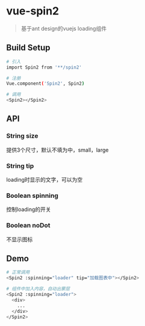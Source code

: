 # vue-spin2

> 基于ant design的vuejs loading组件

## Build Setup

``` bash
# 引入
import Spin2 from '**/spin2'

# 注册
Vue.component('Spin2', Spin2)

# 调用
<Spin2></Spin2>
```

## API

### String size
提供3个尺寸，默认不填为中，small，large

### String tip
loading时显示的文字，可以为空

### Boolean spinning
控制loading的开关

### Boolean noDot
不显示图标

## Demo

``` bash
# 正常调用
<Spin2 :spinning="loader" tip="加载图表中"></Spin2>

# 组件中加入内容，自动出蒙层
<Spin2 :spinning="loader">
  <div>
    ...
  </div>
</Spin2>
```

